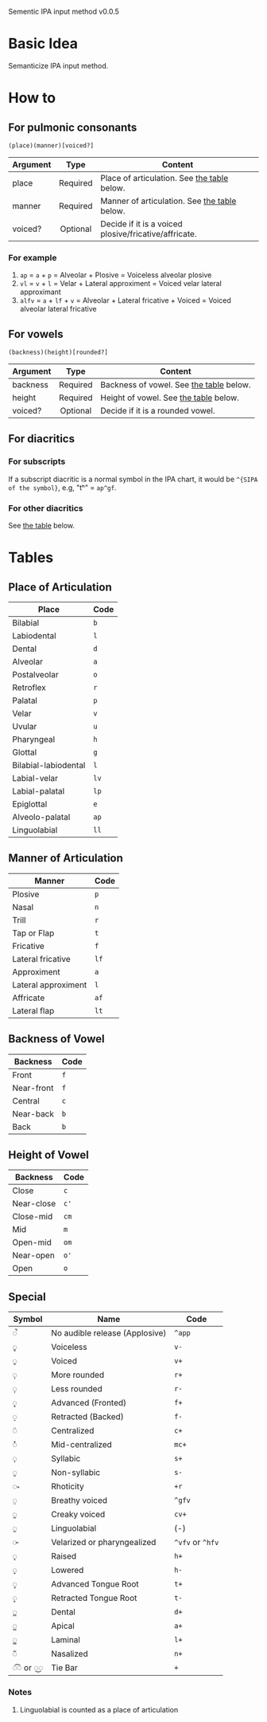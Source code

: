 Sementic IPA input method v0.0.5

# Basic Idea
Semanticize IPA input method.

# How to

## For pulmonic consonants

`(place)(manner)[voiced?]`

| Argument | Type | Content |
| -------- |:-----:| ------- |
| place    | Required | Place of articulation. See [the table](#place) below. |
| manner   | Required | Manner of articulation. See [the table](#manner) below. |
| voiced?  | Optional  | Decide if it is a voiced plosive/fricative/affricate. |

### For example

1. `ap` = `a` + `p` = Alveolar + Plosive = Voiceless alveolar plosive
2. `vl` = `v` + `l` = Velar + Lateral approximent = Voiced velar lateral approximant
3. `alfv` = `a` + `lf` + `v` = Alveolar + Lateral fricative + Voiced = Voiced alveolar lateral fricative

## For vowels

`(backness)(height)[rounded?]`

| Argument | Type | Content |
| -------- |:-----:| ------- |
| backness | Required | Backness of vowel. See [the table](#backness) below. |
| height   | Required | Height of vowel. See [the table](#height) below. |
| voiced?  | Optional  | Decide if it is a rounded vowel. |

## For diacritics

### For subscripts
If a subscript diacritic is a normal symbol in the IPA chart, it would be `^{SIPA of the symbol}`, e.g, "tʰ" = `ap^gf`.

### For other diacritics
See [the table](#special) below.

# Tables

## <span id="place">Place of Articulation</span>

| Place | Code |
| ----- | ---- |
| Bilabial | `b` |
| Labiodental | `l` |
| Dental | `d` |
| Alveolar | `a` |
| Postalveolar | `o` |
| Retroflex | `r` |
| Palatal | `p` |
| Velar | `v` |
| Uvular | `u` |
| Pharyngeal | `h` |
| Glottal | `g` |
| Bilabial-labiodental | `l` |
| Labial-velar | `lv` |
| Labial-palatal | `lp` |
| Epiglottal | `e` |
| Alveolo-palatal | `ap` |
| Linguolabial | `ll` |


## <span id="manner">Manner of Articulation</span>

| Manner | Code |
| ----- | ---- |
| Plosive | `p` |
| Nasal | `n` |
| Trill | `r` |
| Tap or Flap | `t` |
| Fricative | `f` |
| Lateral fricative | `lf` |
| Approximent | `a` |
| Lateral approximent | `l` |
| Affricate | `af` |
| Lateral flap | `lt` |

## <span id="backness">Backness of Vowel</span>

| Backness | Code |
| ----- | ---- |
| Front | `f` |
| Near-front | `f` |
| Central | `c` |
| Near-back | `b` |
| Back | `b` |

## <span id="height">Height of Vowel</span>

| Backness | Code |
| ----- | ---- |
| Close | `c` |
| Near-close | `c'` |
| Close-mid | `cm` |
| Mid | `m` |
| Open-mid | `om` |
| Near-open | `o'` |
| Open | `o` |

## <span id="special">Special</span>

| Symbol | Name | Code |
| ------ | ---- | ---- |
| ◌̚  | No audible release (Applosive) | `^app` |
| ◌̥  | Voiceless | `v-` |
| ◌̬ | Voiced | `v+` |
| ◌̹ | More rounded | `r+` |
| ◌̜ | Less rounded | `r-` |
| ◌̟ | Advanced (Fronted) | `f+` |
| ◌̠ | Retracted (Backed) | `f-` |
| ◌̈ | Centralized | `c+` |
| ◌̽ | Mid-centralized | `mc+` |
| ◌̩ | Syllabic | `s+` |
| ◌̯ | Non-syllabic | `s-` |
| ◌˞ | Rhoticity | `+r` |
| ◌̤ | Breathy voiced | `^gfv` |
| ◌̰ | Creaky voiced | `cv+` |
| ◌̼ | Linguolabial | (-) |
| ◌̴ | Velarized or pharyngealized | `^vfv` or `^hfv` |
| ◌̝ | Raised | `h+` |
| ◌̞ | Lowered | `h-` |
| ◌̘ | Advanced Tongue Root | `t+` |
| ◌̙ | Retracted Tongue Root | `t-` |
| ◌̪ | Dental | `d+` |
| ◌̺ | Apical | `a+` |
| ◌̻ | Laminal | `l+` |
| ◌̃ | Nasalized | `n+` |
| ◌͡◌ or ◌͜◌ | Tie Bar | `+` |

### Notes
  1. Linguolabial is counted as a place of articulation
